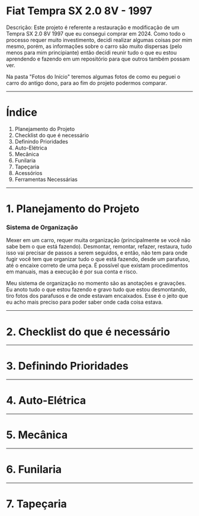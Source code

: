# Fiat Tempra SX 2.0 8V - 1997

Descrição:
Este projeto é referente a restauração e modificação de um Tempra SX 2.0 8V 1997 que eu consegui comprar em 2024.
Como todo o processo requer muito investimento, decidi realizar algumas coisas por mim mesmo, porém, as informações sobre o carro são muito dispersas (pelo menos para mim principiante) então decidi reunir tudo o que eu estou aprendendo e fazendo em um repositório para que outros também possam ver.

Na pasta "Fotos do Início" teremos algumas fotos de como eu peguei o carro do antigo dono, para ao fim do projeto podermos comparar.

---
# Índice
1. Planejamento do Projeto
2. Checklist do que é necessário
3. Definindo Prioridades
4. Auto-Elétrica
5. Mecânica
6. Funilaria
7. Tapeçaria
8. Acessórios
9. Ferramentas Necessárias
---

# 1. Planejamento do Projeto

### Sistema de Organização
Mexer em um carro, requer muita organização (principalmente se você não sabe bem o que está fazendo). Desmontar, remontar, refazer, restaura, tudo isso vai precisar de passos a serem seguidos, e então, não tem para onde fugir você tem que organizar tudo o que está fazendo, desde um parafuso, até o encaixe correto de uma peça. É possível que existam procedimentos em manuais, mas a execução é por sua conta e risco.

Meu sistema de organização no momento são as anotações e gravações. Eu anoto tudo o que estou fazendo e gravo tudo que estou desmontando, tiro fotos dos parafusos e de onde estavam encaixados. Esse é o jeito que eu acho mais preciso para poder saber onde cada coisa estava.

---

# 2. Checklist do que é necessário

---

# 3. Definindo Prioridades

---

# 4. Auto-Elétrica

---

# 5. Mecânica

---

# 6. Funilaria

---

# 7. Tapeçaria
